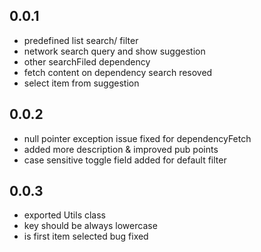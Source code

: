 ## 0.0.1
* predefined list search/ filter
* network search query and show suggestion
* other searchFiled dependency
* fetch content on dependency search resoved
* select item from suggestion

## 0.0.2
* null pointer exception issue fixed for dependencyFetch
* added more description & improved pub points
* case sensitive toggle field added for default filter

## 0.0.3
* exported Utils class
* key should be always lowercase
* is first item selected bug fixed